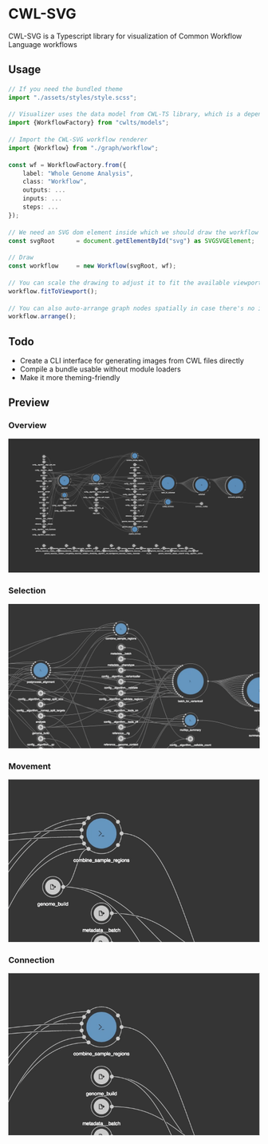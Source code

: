 # CWL-SVG

CWL-SVG is a Typescript library for visualization of Common Workflow Language workflows
 
## Usage

```typescript
// If you need the bundled theme
import "./assets/styles/style.scss";

// Visualizer uses the data model from CWL-TS library, which is a dependency
import {WorkflowFactory} from "cwlts/models";

// Import the CWL-SVG workflow renderer 
import {Workflow} from "./graph/workflow";

const wf = WorkflowFactory.from({
    label: "Whole Genome Analysis",
    class: "Workflow",
    outputs: ...
    inputs: ...
    steps: ...
});

// We need an SVG dom element inside which we should draw the workflow
const svgRoot      = document.getElementById("svg") as SVGSVGElement;

// Draw
const workflow     = new Workflow(svgRoot, wf);

// You can scale the drawing to adjust it to fit the available viewport 
workflow.fitToViewport();

// You can also auto-arrange graph nodes spatially in case there's no information about node positions inside the CWL document
workflow.arrange();
```

## Todo
- Create a CLI interface for generating images from CWL files directly
- Compile a bundle usable without module loaders
- Make it more theming-friendly

## Preview

### Overview
![Arranged and scaled BCBio workflow](./docs/images/bcbio.png)


### Selection
![Selection and Highlighting](./docs/images/bcbio-selection.gif)

### Movement
![Movement](./docs/images/bcbio-movement.gif)

### Connection
![Connecting Nodesd](./docs/images/bcbio-connection.gif)
